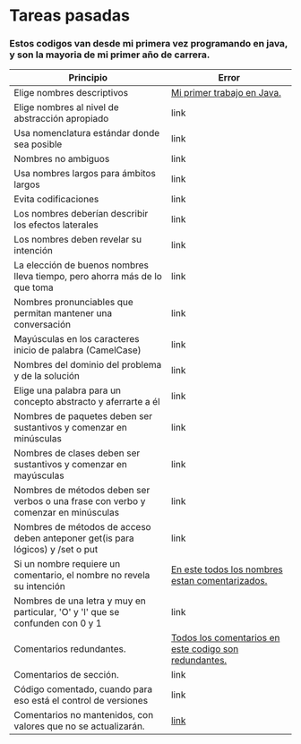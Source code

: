 # Tareas pasadas 
### Estos codigos van desde mi primera vez programando en java, y son la mayoria de mi primer año de carrera.

| Principio | Error |
| --- | --- |
| Elige nombres descriptivos | [Mi primer trabajo en Java.](https://github.com/danaebarba/tareas-pasadas/blob/6ad3aff4677c478eaad59bc76b52738ca54be7b0/Tema1b.java#L24) |
| Elige nombres al nivel de abstracción apropiado	| link |
| Usa nomenclatura estándar donde sea posible	| link |
| Nombres no ambiguos	| link |
| Usa nombres largos para ámbitos largos	| link |
| Evita codificaciones	| link  |
| Los nombres deberían describir los efectos laterales	| link |
| Los nombres deben revelar su intención | link |
| La elección de buenos nombres lleva tiempo, pero ahorra más de lo que toma | link |
| Nombres pronunciables que permitan mantener una conversación	| link |
| Mayúsculas en los caracteres inicio de palabra (CamelCase)	| link |
| Nombres del dominio del problema y de la solución	| link |
| Elige una palabra para un concepto abstracto y aferrarte a él	| link |
| Nombres de paquetes deben ser sustantivos y comenzar en minúsculas	| link |
| Nombres de clases deben ser sustantivos y comenzar en mayúsculas	| link |
| Nombres de métodos deben ser verbos o una frase con verbo y comenzar en minúsculas	| link |
| Nombres de métodos de acceso deben anteponer get(is para lógicos) y /set o put	| link |
| Si un nombre requiere un comentario, el nombre no revela su intención	| [En este todos los nombres estan comentarizados.](https://github.com/danaebarba/tareas-pasadas/blob/6ad3aff4677c478eaad59bc76b52738ca54be7b0/tictactoe/Player.java#L54) |
| Nombres de una letra y muy en particular, 'O' y 'l' que se confunden con 0 y 1	| link |
| Comentarios redundantes. | [Todos los comentarios en este codigo son redundantes.](https://github.com/danaebarba/tareas-pasadas/blob/5f51e62b1af231b22c5107350b44b4dbf66ef7f9/tictactoe/Tictactoe.java#L21) |
| Comentarios de sección. | link |
| Código comentado, cuando para eso está el control de versiones | link | 
| Comentarios no mantenidos, con valores que no se actualizarán. | [link](https://github.com/danaebarba/tareas-pasadas/blob/d9a95fa92e0e0b73e24ce1992c1a0038e2f4e65a/reto4.2/Reto4.java#L180) | 
